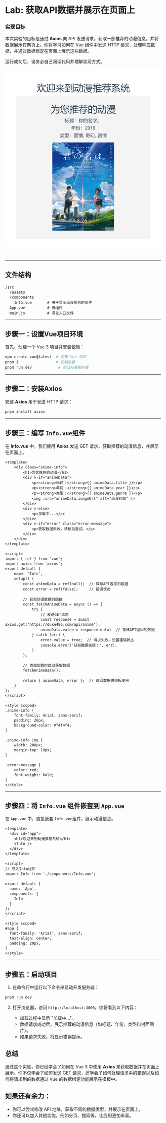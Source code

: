 # Lab: 获取API数据并展示在页面上

### 实现目标

本次实验的目标是通过 **Axios** 向 API 发送请求，获取一部推荐的动漫信息，并将数据展示在网页上。你将学习如何在 Vue 组件中发送 HTTP 请求、处理响应数据，并通过数据绑定在页面上展示这些数据。

运行成功后，请务必自己阅读代码并理解实现方式。

​![image](../../static/image-20241203232937-wcyv1we.png)​

‍

---

## 文件结构

```text
/src
  /assets
  /components
    Info.vue       # 用于显示动漫信息的组件
  App.vue          # 根组件
  main.js          # 项目入口文件
```

---

## 步骤一：设置Vue项目环境

首先，创建一个 Vue 3 项目并安装依赖：

```bash
npm create vue@latest  # 创建 Vue 项目
pnpm i                 # 安装依赖
pnpm run dev            # 启动开发服务器
```

---

## 步骤二：安装Axios

安装 **Axios** 用于发送 HTTP 请求：

```bash
pnpm install axios
```

---

## 步骤三：编写 `Info.vue`​ 组件

在 **Info.vue** 中，我们使用 **Axios** 发送 GET 请求，获取推荐的动漫信息，并展示在页面上。

```vue
<template>
    <div class="anime-info">
        <h1>为您推荐的动漫</h1>
        <div v-if="animeData">
            <p><strong>标题：</strong>{{ animeData.title }}</p>
            <p><strong>年份：</strong>{{ animeData.year }}</p>
            <p><strong>类型：</strong>{{ animeData.genre }}</p>
            <img :src="animeData.imageUrl" alt="动漫封面" />
        </div>
        <div v-else>
            <p>加载中...</p>
        </div>
        <div v-if="error" class="error-message">
            <p>获取数据失败，请稍后重试。</p>
        </div>
    </div>
</template>

<script>
import { ref } from 'vue';
import axios from 'axios';
export default {
    name: 'Info',
    setup() {
        const animeData = ref(null);  // 保存API返回的数据
        const error = ref(false);     // 错误状态

        // 获取动漫数据的函数
        const fetchAnimeData = async () => {
            try {
                // 发送GET请求
                const response = await axios.get('https://duke486.com/api/anime');
                animeData.value = response.data;  // 存储API返回的数据
            } catch (err) {
                error.value = true;  // 请求失败，设置错误状态
                console.error('获取数据失败：', err);
            }
        };

        // 页面加载时自动获取数据
        fetchAnimeData();

        return { animeData, error };  // 返回数据供模板使用
    }
};
</script>

<style scoped>
.anime-info {
    font-family: Arial, sans-serif;
    padding: 20px;
    background-color: #f4f4f4;
}

.anime-info img {
    width: 200px;
    margin-top: 10px;
}

.error-message {
    color: red;
    font-weight: bold;
}
</style>
```

---

## 步骤四：将 `Info.vue`​ 组件嵌套到 `App.vue`​

在 `App.vue`​ 中，直接嵌套 `Info.vue`​ 组件，展示动漫信息。

```vue
<template>
  <div id="app">
    <h1>欢迎来到动漫推荐系统</h1>
    <Info />
  </div>
</template>

<script>
// 导入Info组件
import Info from './components/Info.vue';

export default {
  name: 'App',
  components: {
    Info
  }
};
</script>

<style scoped>
#app {
  font-family: 'Arial', sans-serif;
  text-align: center;
  padding: 20px;
}
</style>
```

---

## 步骤五：启动项目

1. 在命令行中运行以下命令来启动开发服务器：

```bash
pnpm run dev
```

2. 打开浏览器，访问 `http://localhost:3000`​，你将看到以下内容：

    * 加载过程中显示 "加载中..."。
    * 数据请求成功后，展示推荐的动漫信息（如标题、年份、类型和封面图片）。
    * 如果请求失败，将显示错误提示。

## 总结

通过这个实验，你已经学会了如何在 Vue 3 中使用 **Axios** 来获取数据并在页面上展示。你不仅学会了如何发送 GET 请求，还学会了如何处理请求中的错误以及如何将请求到的数据通过 Vue 的数据绑定功能展示在模板中。

## 如果还有余力：

* 你可以尝试修改 API 地址，获取不同的数据类型，并展示在页面上。
* 你还可以加入其他功能，例如分页、搜索等，让应用更加丰富。
